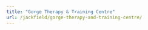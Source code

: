 ```yaml
---
title: "Gorge Therapy & Training Centre"
url: /jackfield/gorge-therapy-and-training-centre/
---
```

